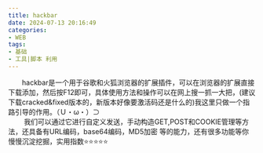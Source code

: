 ```yaml
---
title: hackbar
date: 2024-07-13 20:16:49
categories:
- WEB
tags:
- 基础
- 工具|脚本 利用
---
```

&emsp;&emsp;hackbar是一个用于谷歌和火狐浏览器的扩展插件，可以在浏览器的扩展直接下载添加，然后按F12即可，具体使用方法和操作可以在网上搜一抓一大把，(建议下载cracked&fixed版本的，新版本好像要激活码还是什么的)我这里只做一个指路引导的作用。（Ｕ・ω・）⊃  
&emsp;&emsp; 我们可以通过它进行自定义发送，手动构造GET,POST和COOKIE管理等方法，还具备有URL编码，base64编码，MD5加密 等的能力，还有很多功能等你慢慢沉淀挖掘，实用指数⭐⭐⭐⭐⭐
